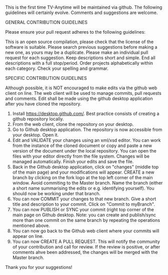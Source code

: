 This is the first time TV-Anytime will be maintained via github.
The following guidelines will certainly evolve. Comments and suggestions are welcome.

GENERAL CONTRIBUTION GUIDELINES

Please ensure your pull request adheres to the following guidelines:

This is an open source compilation, please check that the license of the software is suitable.
Please search previous suggestions before making a new one, as yours may be a duplicate.
Please make an individual pull request for each suggestion.
Keep descriptions short and simple.
End all descriptions with a full stop/period.
Order projects alphabetically within each category.
Check your spelling and grammar.

SPECIFIC CONTRIBUTION GUIDELINES

Although possible, it is NOT encouraged to make edits via the github web client on line.
The web client will be used to manage commits, pull requests and comments.
Edit shall be made using the github desktop application after you have cloned the repository.

1. Install https://desktop.github.com/. Best practice consists of creating a github repository locally.
2. From the web client, clone the repository on your desktop.
3. Go to Github desktop application. The repository is now accessible from your desktop. Open it.
4. Edit and VALIDATE your changes using an xml/xsd editor. You can work from the instance of the cloned 
   document or copy and paste a new version of the document under the local repository. 
   You can open the files with your editor directly from the file system. Changes will be managed automatically.
   Finish your edits and save the file.
5. Back in the Github desktop application, click on "changes" (middle top of the main page) and your modifications will appear.
   CREATE a new branch by clicking on the fork logo at the top 
   left corner of the main window. Avoid commiting to the Master branch.
   Name the branch (either a short name summarising the edits or e.g. identifying yourself).
   You should now be working under that branch.
6. You can now COMMIT your changes to that new branch. Give a short title and description to your commit.
   Click on "Commit to myBranch".
7. You can now PUBLISH or SYNC your commit (right top corner of the main page on Github desktop.
   Note: you can create and publish/sync more than one commit on the same branch by repeating the operations mentioned above.
8. You can now go back to the Github web client where your commits will appear on line.
9. You can now CREATE A PULL REQUEST. This will notify the community of your contribution and call for review.
   If the review is positive, or after comments ahve been addressed, the changes will be merged with the Master branch.
 
Thank you for your suggestions!

